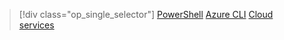 > [!div class="op_single_selector"]
> [PowerShell](../articles/load-balancer/load-balancer-get-started-ilb-classic-ps.md)
> [Azure CLI](../articles/load-balancer/load-balancer-get-started-ilb-classic-cli.md)
> [Cloud services](../articles/load-balancer/load-balancer-get-started-ilb-classic-cloud.md)
> 
> 

